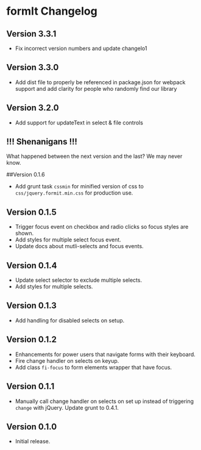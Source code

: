 # formIt Changelog

## Version 3.3.1

- Fix incorrect version numbers and update changelo1

## Version 3.3.0

- Add dist file to properly be referenced in package.json for webpack support and add clarity for people who randomly find our library


## Version 3.2.0

- Add support for updateText in select & file controls


## !!! Shenanigans !!!

What happened between the next version and the last? We may never know.


##Version 0.1.6

- Add grunt task `cssmin` for minified version of css to `css/jquery.formit.min.css` for production use.


## Version 0.1.5

- Trigger focus event on checkbox and radio clicks so focus styles are shown.
- Add styles for multiple select focus event.
- Update docs about mutli-selects and focus events.


## Version 0.1.4

- Update select selector to exclude multiple selects.
- Add styles for multiple selects.


## Version 0.1.3

 - Add handling for disabled selects on setup.


## Version 0.1.2

- Enhancements for power users that navigate forms with their keyboard.
- Fire change handler on selects on keyup.
- Add class `fi-focus` to form elements wrapper that have focus.


## Version 0.1.1

 - Manually call change handler on selects on set up instead of triggering `change` with jQuery. Update grunt to 0.4.1.


## Version 0.1.0

 - Initial release.

